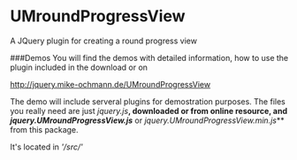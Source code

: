 UMroundProgressView
===================

A JQuery plugin for creating a round progress view

###Demos
You will find the demos with detailed information, how to use the plugin included in the download or on

http://jquery.mike-ochmann.de/UMroundProgressView

The demo will include serveral plugins for demostration purposes. The files you really need are just _jquery.js_**,
downloaded or from online resource, and _jquery.UMroundProgressView.js_** or _jquery.UMroundProgressView.min.js_** from
this package.

It's located in _'/src/'_
